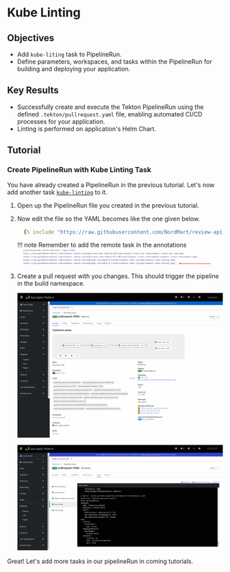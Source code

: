 # Kube Linting

## Objectives

- Add `kube-liting` task to PipelineRun.
- Define parameters, workspaces, and tasks within the PipelineRun for building and deploying your application.

## Key Results

- Successfully create and execute the Tekton PipelineRun using the defined `.tekton/pullrequest.yaml` file, enabling automated CI/CD processes for your application.
- Linting is performed on application's Helm Chart.

## Tutorial

### Create PipelineRun with Kube Linting Task

You have already created a PipelineRun in the previous tutorial. Let's now add another task [`kube-linting`](https://github.com/stakater-tekton-catalog/kube-linting) to it.

1. Open up the PipelineRun file you created in the previous tutorial.
1. Now edit the file so the YAML becomes like the one given below.

    ```yaml
      {% include "https://raw.githubusercontent.com/NordMart/review-api/main/.tekton/kube_linting.yaml" %}
    ```
    !!! note
        Remember to add the remote task in the annotations
        ![Kube-linting](images/kube-linting-annotation.png)

1. Create a pull request with you changes. This should trigger the pipeline in the build namespace.

   ![Kube-linting](images/kube-linting.png)

   ![Kube-linting-logs](images/kube-linting-logs.png)

Great! Let's add more tasks in our pipelineRun in coming tutorials.
